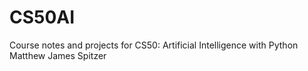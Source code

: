 # CS50AI
Course notes and projects for CS50: Artificial Intelligence with Python
   Matthew James Spitzer
